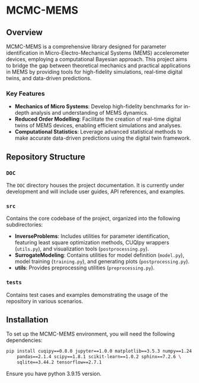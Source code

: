 # MCMC-MEMS

## Overview

MCMC-MEMS is a comprehensive library designed for parameter identification in Micro-Electro-Mechanical Systems (MEMS) accelerometer devices, employing a computational Bayesian approach. This project aims to bridge the gap between theoretical mechanics and practical applications in MEMS by providing tools for high-fidelity simulations, real-time digital twins, and data-driven predictions.

### Key Features

- **Mechanics of Micro Systems**: Develop high-fidelity benchmarks for in-depth analysis and understanding of MEMS dynamics.
- **Reduced Order Modelling**: Facilitate the creation of real-time digital twins of MEMS devices, enabling efficient simulations and analyses.
- **Computational Statistics**: Leverage advanced statistical methods to make accurate data-driven predictions using the digital twin framework.

## Repository Structure

### `DOC`
The `DOC` directory houses the project documentation. It is currently under development and will include user guides, API references, and examples.

### `src`
Contains the core codebase of the project, organized into the following subdirectories:

- **InverseProblems**: Includes utilities for parameter identification, featuring least square optimization methods, CUQIpy wrappers (`utils.py`), and visualization tools (`postprocessing.py`).
- **SurrogateModeling**: Contains utilities for model definition (`model.py`), model training (`training.py`), and generating plots (`postprocessing.py`).
- **utils**: Provides preprocessing utilities (`preprocessing.py`).

### `tests`
Contains test cases and examples demonstrating the usage of the repository in various scenarios.

## Installation

To set up the MCMC-MEMS environment, you will need the following dependencies:

```bash
pip install cuqipy==0.8.0 jupyter==1.0.0 matplotlib==3.5.3 numpy==1.24.4 \
    pandas==2.1.4 scipy==1.8.1 scikit-learn==1.0.2 sphinx==7.2.6 \
    sqlite==3.44.2 tensorflow==2.7.1
```

Ensure you have python 3.9.15 version.
